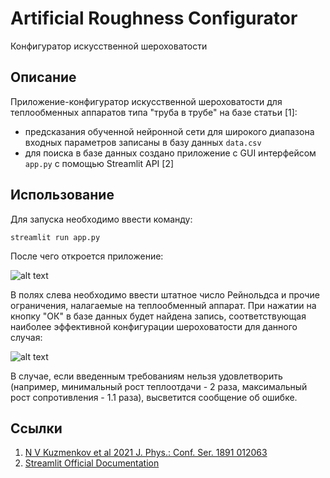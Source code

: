# Artificial Roughness Configurator 
Конфигуратор искусственной шероховатости

## Описание
Приложение-конфигуратор искусственной шероховатости для теплообменных аппаратов типа "труба в трубе" на базе статьи [1]:
* предсказания обученной нейронной сети для широкого диапазона входных параметров записаны в базу данных `data.csv`
* для поиска в базе данных создано приложение с GUI интерфейсом `app.py` с помощью Streamlit API [2]

## Использование
Для запуска необходимо ввести команду:
```
streamlit run app.py
```
После чего откроется приложение:

![alt text](https://github.com/nickuzmenkov/arc/blob/main/app_1.png?raw=true)

В полях слева необходимо ввести штатное число Рейнольдса и прочие ограничения, налагаемые на теплообменный аппарат. При нажатии на кнопку "ОК" в базе данных будет найдена запись, соответствующая наиболее эффективной конфигурации шероховатости для данного случая:

![alt text](https://github.com/nickuzmenkov/arc/blob/main/app_2.png?raw=true)

В случае, если введенным требованиям нельзя удовлетворить (например, минимальный рост теплоотдачи - 2 раза, максимальный рост сопротивления - 1.1 раза), высветится сообщение об ошибке.

## Ссылки
1. [N V Kuzmenkov et al 2021 J. Phys.: Conf. Ser. 1891 012063](https://iopscience.iop.org/article/10.1088/1742-6596/1891/1/012063)
2. [Streamlit Official Documentation](https://docs.streamlit.io/en/stable/index.html)
